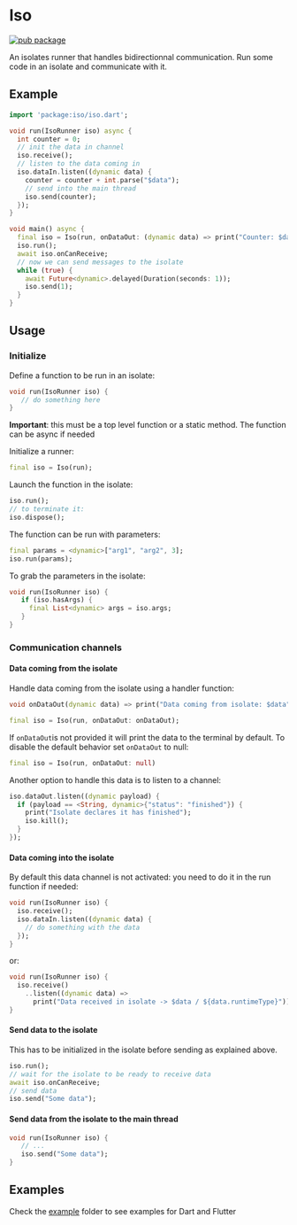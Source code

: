 # Iso

[![pub package](https://img.shields.io/pub/v/iso.svg)](https://pub.dartlang.org/packages/iso)

An isolates runner that handles bidirectionnal communication. Run some code in an isolate and communicate with it.

## Example

   ```dart
   import 'package:iso/iso.dart';

   void run(IsoRunner iso) async {
     int counter = 0;
     // init the data in channel
     iso.receive();
     // listen to the data coming in
     iso.dataIn.listen((dynamic data) {
       counter = counter + int.parse("$data");
       // send into the main thread
       iso.send(counter);
     });
   }

   void main() async {
     final iso = Iso(run, onDataOut: (dynamic data) => print("Counter: $data"));
     iso.run();
     await iso.onCanReceive;
     // now we can send messages to the isolate
     while (true) {
       await Future<dynamic>.delayed(Duration(seconds: 1));
       iso.send(1);
     }
   }
   ```

## Usage

### Initialize

Define a function to be run in an isolate:

   ```dart
   void run(IsoRunner iso) {
      // do something here
   }
   ```

**Important**: this must be a top level function or a static method. The
function can be async if needed

Initialize a runner:

   ```dart
   final iso = Iso(run);
   ```

Launch the function in the isolate:

   ```dart
   iso.run();
   // to terminate it:
   iso.dispose();
   ```

The function can be run with parameters:

   ```dart
   final params = <dynamic>["arg1", "arg2", 3];
   iso.run(params);
   ```

To grab the parameters in the isolate:

   ```dart
   void run(IsoRunner iso) {
      if (iso.hasArgs) {
        final List<dynamic> args = iso.args;
      }
   }
   ```

### Communication channels

#### Data coming from the isolate

Handle data coming from the isolate using a handler function:

   ```dart
   void onDataOut(dynamic data) => print("Data coming from isolate: $data");

   final iso = Iso(run, onDataOut: onDataOut);
   ```

If `onDataOut`is not provided it will print the data to the terminal by default. To disable the default behavior set `onDataOut` to null:

   ```dart
   final iso = Iso(run, onDataOut: null)
   ```

Another option to handle this data is to listen to a channel:

   ```dart
   iso.dataOut.listen((dynamic payload) {
     if (payload == <String, dynamic>{"status": "finished"}) {
       print("Isolate declares it has finished");
       iso.kill();
     }
   });
   ```

#### Data coming into the isolate

By default this data channel is not activated: you need to do it in the run function if needed:

   ```dart
   void run(IsoRunner iso) {
     iso.receive();
     iso.dataIn.listen((dynamic data) {
       // do something with the data
     });
   }
   ```

or:

   ```dart
   void run(IsoRunner iso) {
     iso.receive()
       ..listen((dynamic data) =>
         print("Data received in isolate -> $data / ${data.runtimeType}"));
   }
   ```

#### Send data to the isolate

This has to be initialized in the isolate before sending as explained above.

   ```dart
   iso.run();
   // wait for the isolate to be ready to receive data
   await iso.onCanReceive;
   // send data
   iso.send("Some data");
   ```  

#### Send data from the isolate to the main thread

   ```dart
   void run(IsoRunner iso) {
      // ...
      iso.send("Some data");
   }
   ```

## Examples

Check the [example](https://github.com/synw/iso/tree/master/example) folder to see examples for Dart and Flutter
